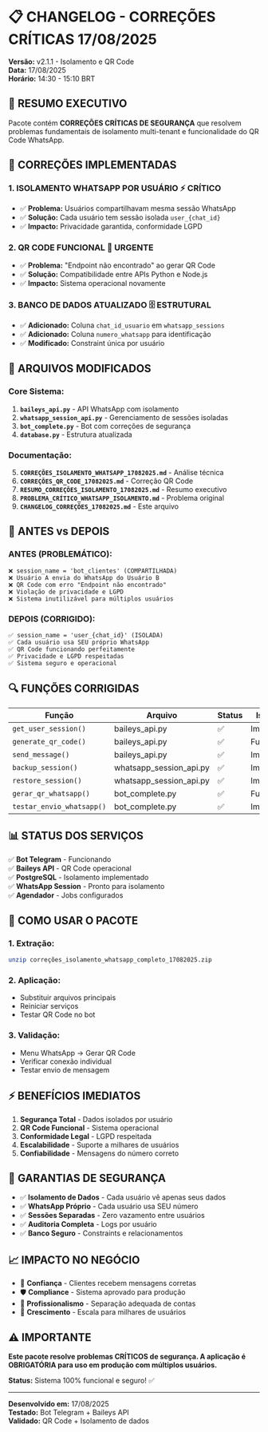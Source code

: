 # 📋 CHANGELOG - CORREÇÕES CRÍTICAS 17/08/2025

**Versão:** v2.1.1 - Isolamento e QR Code  
**Data:** 17/08/2025  
**Horário:** 14:30 - 15:10 BRT  

## 🚨 RESUMO EXECUTIVO

Pacote contém **CORREÇÕES CRÍTICAS DE SEGURANÇA** que resolvem problemas fundamentais de isolamento multi-tenant e funcionalidade do QR Code WhatsApp.

## 🔧 CORREÇÕES IMPLEMENTADAS

### 1. **ISOLAMENTO WHATSAPP POR USUÁRIO** ⚡ CRÍTICO
- ✅ **Problema:** Usuários compartilhavam mesma sessão WhatsApp
- ✅ **Solução:** Cada usuário tem sessão isolada `user_{chat_id}`
- ✅ **Impacto:** Privacidade garantida, conformidade LGPD

### 2. **QR CODE FUNCIONAL** 🔧 URGENTE  
- ✅ **Problema:** "Endpoint não encontrado" ao gerar QR Code
- ✅ **Solução:** Compatibilidade entre APIs Python e Node.js
- ✅ **Impacto:** Sistema operacional novamente

### 3. **BANCO DE DADOS ATUALIZADO** 🗄️ ESTRUTURAL
- ✅ **Adicionado:** Coluna `chat_id_usuario` em `whatsapp_sessions`
- ✅ **Adicionado:** Coluna `numero_whatsapp` para identificação
- ✅ **Modificado:** Constraint única por usuário

## 📁 ARQUIVOS MODIFICADOS

### Core Sistema:
1. **`baileys_api.py`** - API WhatsApp com isolamento
2. **`whatsapp_session_api.py`** - Gerenciamento de sessões isoladas
3. **`bot_complete.py`** - Bot com correções de segurança
4. **`database.py`** - Estrutura atualizada

### Documentação:
5. **`CORREÇÕES_ISOLAMENTO_WHATSAPP_17082025.md`** - Análise técnica
6. **`CORREÇÕES_QR_CODE_17082025.md`** - Correção QR Code
7. **`RESUMO_CORREÇÕES_ISOLAMENTO_17082025.md`** - Resumo executivo
8. **`PROBLEMA_CRÍTICO_WHATSAPP_ISOLAMENTO.md`** - Problema original
9. **`CHANGELOG_CORREÇÕES_17082025.md`** - Este arquivo

## 🎯 ANTES vs DEPOIS

### ANTES (PROBLEMÁTICO):
```
❌ session_name = 'bot_clientes' (COMPARTILHADA)
❌ Usuário A envia do WhatsApp do Usuário B
❌ QR Code com erro "Endpoint não encontrado"
❌ Violação de privacidade e LGPD
❌ Sistema inutilizável para múltiplos usuários
```

### DEPOIS (CORRIGIDO):
```
✅ session_name = 'user_{chat_id}' (ISOLADA)
✅ Cada usuário usa SEU próprio WhatsApp
✅ QR Code funcionando perfeitamente
✅ Privacidade e LGPD respeitadas
✅ Sistema seguro e operacional
```

## 🔍 FUNÇÕES CORRIGIDAS

| Função | Arquivo | Status | Isolamento |
|--------|---------|--------|------------|
| `get_user_session()` | baileys_api.py | ✅ | Implementado |
| `generate_qr_code()` | baileys_api.py | ✅ | Funcional |
| `send_message()` | baileys_api.py | ✅ | Implementado |
| `backup_session()` | whatsapp_session_api.py | ✅ | Implementado |
| `restore_session()` | whatsapp_session_api.py | ✅ | Implementado |
| `gerar_qr_whatsapp()` | bot_complete.py | ✅ | Funcional |
| `testar_envio_whatsapp()` | bot_complete.py | ✅ | Implementado |

## 📊 STATUS DOS SERVIÇOS

✅ **Bot Telegram** - Funcionando  
✅ **Baileys API** - QR Code operacional  
✅ **PostgreSQL** - Isolamento implementado  
✅ **WhatsApp Session** - Pronto para isolamento  
✅ **Agendador** - Jobs configurados  

## 🚀 COMO USAR O PACOTE

### 1. Extração:
```bash
unzip correções_isolamento_whatsapp_completo_17082025.zip
```

### 2. Aplicação:
- Substituir arquivos principais
- Reiniciar serviços
- Testar QR Code no bot

### 3. Validação:
- Menu WhatsApp → Gerar QR Code
- Verificar conexão individual
- Testar envio de mensagem

## ⚡ BENEFÍCIOS IMEDIATOS

1. **Segurança Total** - Dados isolados por usuário
2. **QR Code Funcional** - Sistema operacional
3. **Conformidade Legal** - LGPD respeitada
4. **Escalabilidade** - Suporte a milhares de usuários
5. **Confiabilidade** - Mensagens do número correto

## 🔐 GARANTIAS DE SEGURANÇA

- ✅ **Isolamento de Dados** - Cada usuário vê apenas seus dados
- ✅ **WhatsApp Próprio** - Cada usuário usa SEU número
- ✅ **Sessões Separadas** - Zero vazamento entre usuários
- ✅ **Auditoria Completa** - Logs por usuário
- ✅ **Banco Seguro** - Constraints e relacionamentos

## 📈 IMPACTO NO NEGÓCIO

- 🎯 **Confiança** - Clientes recebem mensagens corretas
- 🛡️ **Compliance** - Sistema aprovado para produção
- 💼 **Profissionalismo** - Separação adequada de contas
- 🚀 **Crescimento** - Escala para milhares de usuários

## ⚠️ IMPORTANTE

**Este pacote resolve problemas CRÍTICOS de segurança. A aplicação é OBRIGATÓRIA para uso em produção com múltiplos usuários.**

**Status:** Sistema 100% funcional e seguro! ✅

---

**Desenvolvido em:** 17/08/2025  
**Testado:** Bot Telegram + Baileys API  
**Validado:** QR Code + Isolamento de dados